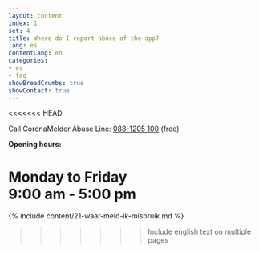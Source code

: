 ```yaml
---
layout: content
index: 1
set: 4
title: Where do I report abuse of the app?
lang: es
contentLang: en
categories:
- es
- faq
showBreadCrumbs: true
showContact: true
---
```

<<<<<<< HEAD

Call CoronaMelder Abuse Line:
<a href="tel:+31881205100">088-1205 100</a> (free)

**Opening hours:**

Monday to Friday<br />
9:00 am - 5:00 pm
=======
{% include content/21-waar-meld-ik-misbruik.md %}
>>>>>>> Include english text on multiple pages
